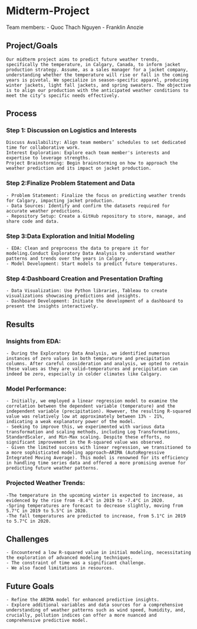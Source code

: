 # Midterm-Project
Team members: 
	- Quoc Thach Nguyen
	- Franklin Anozie

## Project/Goals
	Our midterm project aims to predict future weather trends, specifically the temperature, in Calgary, Canada, to inform jacket production strategy. Assume, as a sales manager for a jacket company, understanding whether the temperature will rise or fall in the coming years is pivotal. We specialize in season-specific apparel, producing winter jackets, light fall jackets, and spring sweaters. The objective is to align our production with the anticipated weather conditions to meet the city’s specific needs effectively.

## Process

### Step 1: Discussion on Logistics and Interests

	Discuss Availability: Align team members’ schedules to set dedicated time for collaborative work.
	Interest Exploration: Explore each team member's interests and expertise to leverage strengths.
	Project Brainstorming: Begin brainstorming on how to approach the weather prediction and its impact on jacket production.

### Step 2:Finalize Problem Statement and Data
	- Problem Statement: Finalize the focus on predicting weather trends for Calgary, impacting jacket production.
	- Data Sources: Identify and confirm the datasets required for accurate weather predictions.
	- Repository Setup: Create a GitHub repository to store, manage, and share code and data.

### Step 3:Data Exploration and Initial Modeling
	- EDA: Clean and preprocess the data to prepare it for modeling.Conduct Exploratory Data Analysis to understand weather patterns and trends over the years in Calgary.
	- Model Development: Start models to predict future temperatures.

### Step 4:Dashboard Creation and Presentation Drafting
	- Data Visualization: Use Python libraries, Tableau to create visualizations showcasing predictions and insights.
	- Dashboard Development: Initiate the development of a dashboard to present the insights interactively.

## Results

### Insights from EDA:
	- During the Exploratory Data Analysis, we identified numerous instances of zero values in both temperature and precipitation columns. After careful consideration and analysis, we opted to retain these values as they are valid—temperatures and precipitation can indeed be zero, especially in colder climates like Calgary.

### Model Performance:
	- Initially, we employed a linear regression model to examine the correlation between the dependent variable (temperature) and the independent variable (precipitation). However, the resulting R-squared value was relatively low at approximately between 13% - 21%, indicating a weak explanatory power of the model.
	- Seeking to improve this, we experimented with various data transformation and scaling methods, including Log Transformations, StandardScaler, and Min-Max scaling. Despite these efforts, no significant improvement in the R-squared value was observed.
	- Given the limited success with linear regression, we transitioned to a more sophisticated modeling approach—ARIMA (AutoRegressive Integrated Moving Average). This model is renowned for its efficiency in handling time series data and offered a more promising avenue for predicting future weather patterns.

### Projected Weather Trends:
	-The temperature in the upcoming winter is expected to increase, as evidenced by the rise from -8.4°C in 2019 to -7.4°C in 2020.
	-Spring temperatures are forecast to decrease slightly, moving from 5.7°C in 2019 to 5.5°C in 2020.
	-The fall temperatures are predicted to increase, from 5.1°C in 2019 to 5.7°C in 2020.
    
## Challenges 
	- Encountered a low R-squared value in initial modeling, necessitating the exploration of advanced modeling techniques.
	- The constraint of time was a significant challenge.
	- We also faced limitations in resources.
	
## Future Goals
	- Refine the ARIMA model for enhanced predictive insights.
	- Explore additional variables and data sources for a comprehensive understanding of weather patterns such as wind speed, humidity, and, crucially, pollution indices can offer a more nuanced and comprehensive predictive model.
	